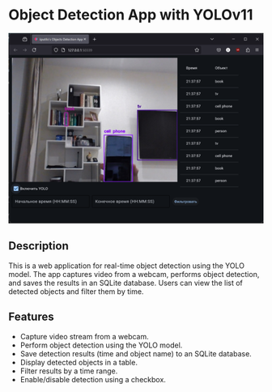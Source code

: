 # Object Detection App with YOLOv11
![img](img/img1.png)
## Description
This is a web application for real-time object detection using the YOLO model. The app captures video from a webcam, performs object detection, and saves the results in an SQLite database. Users can view the list of detected objects and filter them by time.

## Features
- Capture video stream from a webcam.
- Perform object detection using the YOLO model.
- Save detection results (time and object name) to an SQLite database.
- Display detected objects in a table.
- Filter results by a time range.
- Enable/disable detection using a checkbox.
